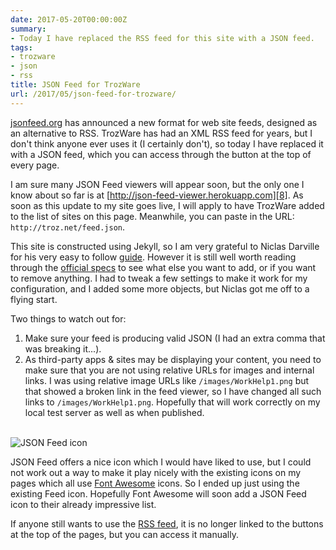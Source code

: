 ```yaml
---
date: 2017-05-20T00:00:00Z
summary:
- Today I have replaced the RSS feed for this site with a JSON feed.
tags:
- trozware
- json
- rss
title: JSON Feed for TrozWare
url: /2017/05/json-feed-for-trozware/
---
```


[jsonfeed.org][1] has announced a new format for web site feeds, designed as an
alternative to RSS. TrozWare has had an XML RSS feed for years, but I don't
think anyone ever uses it (I certainly don't), so today I have replaced it with
a JSON feed, which you can access through the
<a class="fa fa-rss" href="/feed.json"></a> button at the top of every page.

I am sure many JSON Feed viewers will appear soon, but the only one I know about
so far is at [http://json-feed-viewer.herokuapp.com][8]. As soon as this update
to my site goes live, I will apply to have TrozWare added to the list of sites
on this page. Meanwhile, you can paste in the URL: `http://troz.net/feed.json`.

This site is constructed using Jekyll, so I am very grateful to Niclas Darville
for his very easy to follow [guide][3]. However it is still well worth reading
through the [official specs][4] to see what else you want to add, or if you want
to remove anything. I had to tweak a few settings to make it work for my
configuration, and I added some more objects, but Niclas got me off to a flying
start.

Two things to watch out for:

1. Make sure your feed is producing valid JSON (I had an extra comma that was
   breaking it...).
2. As third-party apps & sites may be displaying your content, you need to make
   sure that you are not using relative URLs for images and internal links. I
   was using relative image URLs like `/images/WorkHelp1.png` but that showed a
   broken link in the feed viewer, so I have changed all such links to
   `/images/WorkHelp1.png`. Hopefully that will work correctly on my local test
   server as well as when published. <br><br>

![JSON Feed icon][6]

JSON Feed offers a nice icon which I would have liked to use, but I could not
work out a way to make it play nicely with the existing icons on my pages which
all use [Font Awesome][7] icons. So I ended up just using the existing Feed
icon. Hopefully Font Awesome will soon add a JSON Feed icon to their already
impressive list.

If anyone still wants to use the [RSS feed][5], it is no longer linked to the
buttons at the top of the pages, but you can access it manually.

[1]: https://jsonfeed.org/2017/05/17/announcing_json_feed
[2]: /feed.json
[3]: https://ndarville.com/blog/2017/05/19/json-feed-for-jekyll/
[4]: https://jsonfeed.org/version/1
[5]: /index.xml
[6]: https://jsonfeed.org/graphics/icon.png
[7]: http://fontawesome.io
[8]: http://json-feed-viewer.herokuapp.com
